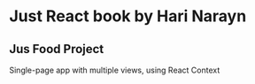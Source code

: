 # Just React book by Hari Narayn
## Jus Food Project

Single-page app with multiple views, using React Context 
